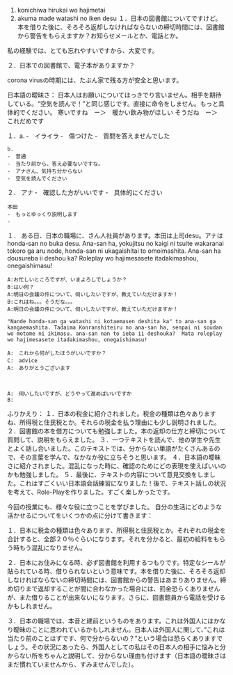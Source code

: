 1. konichiwa hirukai wo hajimetai
2. akuma made watashi no iken desu
１．日本の図書館についてですけど。本を借りた後に、そろそろ返却しなければならないの締切時間には、図書館から警告をもらえますか？お知らせメールとか、電話とか。

私の経験では、とても忘れやすいですから、大変です。

２．日本での図書館で、電子本がありますか？

corona virusの時期には、たぶん家で残る方が安全と思います。

日本語の曖昧さ：
日本人はお願いについてはっきでり言いません。相手を期待している。“空気を読んで！”と同じ感じです。直接に命令をしません。もっと具体的でください。
寒いですね　ー＞　暖かい飲み物がほしい
そうだね　ー＞　これだめです

１．a.
    ‐　イライラ
    ‐　傷つけた
    ‐　質問を答えませんでした

    b.
    ‐　普通
    ‐　当たり前から、答え必要ないですな。
    ‐　アナさん、気持ち分からない
    ‐　空気を読んでください

２．
    アナ
    ‐　確認した方がいいです
    ‐　具体的にください

    本田
    ‐　もっとゆっくり説明します
    ‐　

１．
    ある日、日本の職場に、さん人社員があります。本田は上司desu。アナはhonda-san no buka desu. Ana-san ha, yokujitsu no kaigi ni tsuite wakaranai tokoro ga aru node, honda-san ni ukagaishitai to omoimashita.
    Ana-san ha dousureba ii deshou ka? Roleplay wo hajimesasete itadakimashou, onegaishimasu!

    A:お忙しいところですが、いまよろしでしょうか？
    B:はい何？
    A:明日の会議の件について、伺いしたいですが、教えていただけますか！
    B:これはね。。。そうだな。。。
    A:明日の会議の件について、伺いしたいですが、教えていただけますか！

    "Nande honda-san ga watashi ni kotaemasen deshita ka" to ana-san ga kangaemashita. Tadaima Konranshiteiru no ana-san ha, senpai ni soudan wo motome ni ikimasu. ana-san nan to ieba ii deshouka?  Mata roleplay wo hajimesasete itadakimashou, onegaishimasu!

    A:　これから何がしたほうがいいですか？
    C:　advice
    A:　ありがとうございます



    A:　伺いしたいですが、どうやって進めばいいですか
    B:


ふりかえり：
１．日本の税金に紹介されました。税金の種類は色々ありますね、所得税と住民税とか。それらの税金を払う理由にも少し説明されました。
２．図書館の本を借方についても勉強しました。本の返却の仕方と締切について質問して、説明をもらえました。
３．一つテキストを読んで、他の学生や先生とよく話し合いました。このテキストでは、分からない単語がたくさんあるので、その言葉を学んで、なかなか役に立ちそうと思います。
４．日本語の曖昧さに紹介されました。混乱になった時に、確認のためにどの表現を使えばいいのかも勉強しました。
５．最後に、テキストの内容について意見交換をしました。これはすごくいい日本語会話練習になりました！後で、テキスト話しの状況を考えて、Role-Playを作りました。すごく楽しかったです。



今回の授業にも、様々な役に立つことを学びました。
自分の生活にどのような活かせるについてをいくつかの点に分けて書きます：

１．日本に税金の種類は色々あります、所得税と住民税とか。それぞれの税金を合計すると、全部２０％ぐらいになります。それを分かると、最初の給料をもらう時もう混乱になりません。

２．日本にお住みになる時、必ず図書館を利用するつもりです。特定なシールが貼られている時、借りられないという意味です。本を借りた後に、そろそろ返却しなければならないの締切時間には、図書館からの警告はあまりありません。締め切りまで返却することが間に合わなかった場合には、罰金恐らくありませんが、また借りることが出来ないになります。さらに、図書館員から電話を受けるかもしれません。

３．日本の職場では、本音と建前というものをあります。これは外国人にはかなり曖昧のことに思われているかもしれません。日本人は外国人に関して、”これは当たり前のことはずです、何で分からないの？”という場合は恐らくありますでしょう。その状況にあったら、外国人としての私はその日本人の相手に悩みと分からない所をちゃんと説明して、分からない理由も付けます（日本語の曖昧さはまだ慣れていませんから、すみませんでした）。
